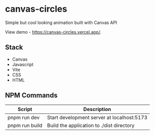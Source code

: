 # canvas-circles

Simple but cool looking animation built with Canvas API

View demo - https://canvas-circles.vercel.app/.

## Stack
- Canvas
- Javascript
- Vite
- CSS
- HTML

## NPM Commands
| Script  | Description |
| ------------- | ------------- |
| pnpm run dev  | Start development server at localhost:5173  |
| pnpm run build  | Build the application to ./dist directory  |
